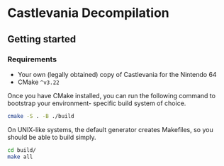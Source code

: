 # Castlevania Decompilation

## Getting started

### Requirements

- Your own (legally obtained) copy of Castlevania for the Nintendo 64
- CMake `^v3.22`

Once you have CMake installed, you can run the
following command to bootstrap your environment-
specific build system of choice.

```sh
cmake -S . -B ./build
```

On UNIX-like systems, the default generator creates
Makefiles, so you should be able to build simply.

```sh
cd build/
make all
```
